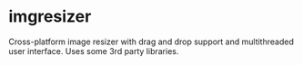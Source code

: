 imgresizer
==========

Cross-platform image resizer with drag and drop support and multithreaded user interface. Uses some 3rd party libraries.

